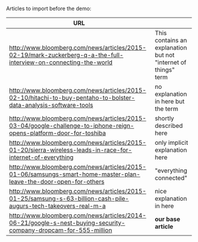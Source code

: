 Articles to import before the demo:

|URL  |      |
|-----|------|
| http://www.bloomberg.com/news/articles/2015-02-19/mark-zuckerberg-q-a-the-full-interview-on-connecting-the-world  | This contains an explanation but not  "internet of things" term |
| http://www.bloomberg.com/news/articles/2015-02-10/hitachi-to-buy-pentaho-to-bolster-data-analysis-software-tools| no explanation in here but the term |
| http://www.bloomberg.com/news/articles/2015-03-04/google-challenge-to-iphone-reign-opens-platform-door-for-toshiba | shortly described here |
| http://www.bloomberg.com/news/articles/2015-01-20/sierra-wireless-leads-in-race-for-internet-of-everything | only implicit explanation here |
| http://www.bloomberg.com/news/articles/2015-01-06/samsungs-smart-home-master-plan-leave-the-door-open-for-others | "everything connected" |
| http://www.bloomberg.com/news/articles/2015-01-25/samsung-s-63-billion-cash-pile-augurs-tech-takeovers-real-m-a | nice explanation in here |
| http://www.bloomberg.com/news/articles/2014-06-21/google-s-nest-buying-security-company-dropcam-for-555-million | **our base article** |